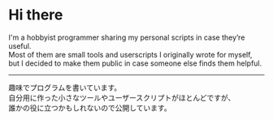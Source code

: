 # Hi there

I'm a hobbyist programmer sharing my personal scripts in case they’re useful.  
Most of them are small tools and userscripts I originally wrote for myself,  
but I decided to make them public in case someone else finds them helpful.

---

趣味でプログラムを書いています。  
自分用に作った小さなツールやユーザースクリプトがほとんどですが、  
誰かの役に立つかもしれないので公開しています。